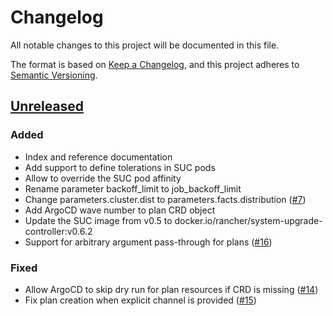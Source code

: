 # Changelog
All notable changes to this project will be documented in this file.

The format is based on [Keep a Changelog](https://keepachangelog.com/en/1.0.0/),
and this project adheres to [Semantic Versioning](https://semver.org/spec/v2.0.0.html).

## [Unreleased]

### Added
- Index and reference documentation
- Add support to define tolerations in SUC pods
- Allow to override the SUC pod affinity
- Rename parameter backoff_limit to job_backoff_limit
- Change parameters.cluster.dist to parameters.facts.distribution ([#7])
- Add ArgoCD wave number to plan CRD object
- Update the SUC image from v0.5 to docker.io/rancher/system-upgrade-controller:v0.6.2
- Support for arbitrary argument pass-through for plans ([#16])

### Fixed
- Allow ArgoCD to skip dry run for plan resources if CRD is missing ([#14])
- Fix plan creation when explicit channel is provided ([#15])

[Unreleased]: https://github.com/projectsyn/component-system-upgrade-controller/compare/2606b0b...HEAD

[#7]: https://github.com/projectsyn/component-system-upgrade-controller/pull/7
[#14]: https://github.com/projectsyn/component-system-upgrade-controller/pull/14
[#15]: https://github.com/projectsyn/component-system-upgrade-controller/pull/15
[#16]: https://github.com/projectsyn/component-system-upgrade-controller/pull/16
